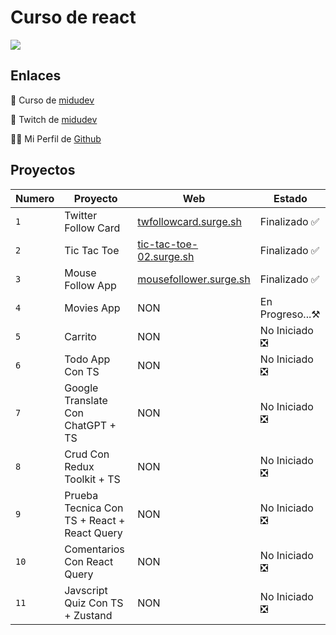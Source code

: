 # Curso de react

<img src="https://www.patterns.dev/img/reactjs/react-logo@3x.svg" widht=400 align="center" />

## Enlaces
🔗 Curso de <a href="https://github.com/midudev/aprendiendo-react">midudev</a>

🎥 Twitch de <a href="https://www.twitch.tv/midudev">midudev</a>

🧑‍💻 Mi Perfil de <a href="https://github.com/Pedro950728">Github</a> 

## Proyectos
| Numero | Proyecto | Web | Estado
| --- | --- | --- | --- |
| `1` | Twitter Follow Card | <a href="https://twfollowcard.surge.sh">twfollowcard.surge.sh</a> | Finalizado ✅ |
| `2` | Tic Tac Toe | <a href="https://tic-tac-toe-02.surge.sh">tic-tac-toe-02.surge.sh</a> | Finalizado ✅ |
| `3` | Mouse Follow App | <a href="https://mousefollower.surge.sh">mousefollower.surge.sh</a> | Finalizado ✅ |
| `4` | Movies App | NON | En Progreso...⚒️ | 
| `5` | Carrito | NON | No Iniciado ❎ |
| `6` | Todo App Con TS | NON | No Iniciado ❎ |
| `7` | Google Translate Con ChatGPT + TS | NON | No Iniciado ❎ |
| `8` | Crud Con Redux Toolkit + TS | NON | No Iniciado ❎ |
| `9` | Prueba Tecnica Con TS + React + React Query | NON | No Iniciado ❎ |
| `10` | Comentarios Con React Query | NON | No Iniciado ❎ |
| `11` | Javscript Quiz Con TS + Zustand | NON | No Iniciado ❎ |